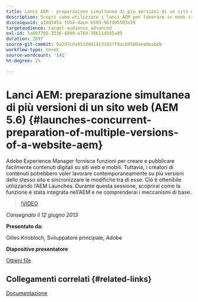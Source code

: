 ```yaml
---
title: Lanci AEM - preparazione simultanea di più versioni di un sito web (AEM 5.6)
description: Scopri come utilizzare i lanci AEM per lavorare in modo simultaneo su più versioni dello stesso sito e sincronizzare le modifiche tra di esse. Scopri come AEM Launches è stato integrato nell’AEM e i suoi meccanismi di base.
discoiquuid: a18d345a-fbb4-4ace-b569-96fd95503a39
targetaudience: target-audience advanced
exl-id: 5a80f708-3536-4009-a76d-38611d505a89
duration: 2897
source-git-commit: 9a297cda953d4414131657f9ac84580aea0eabeb
workflow-type: tm+mt
source-wordcount: '141'
ht-degree: 2%

---
```


# Lanci AEM: preparazione simultanea di più versioni di un sito web (AEM 5.6) {#launches-concurrent-preparation-of-multiple-versions-of-a-website-aem}

Adobe Experience Manager fornisce funzioni per creare e pubblicare facilmente contenuti digitali su siti web e mobili. Tuttavia, i creatori di contenuti potrebbero voler lavorare contemporaneamente su più versioni dello stesso sito e sincronizzare le modifiche tra di esse. Ciò è ottenibile utilizzando l’AEM Launches. Durante questa sessione, scoprirai come la funzione è stata integrata nell’AEM e ne comprenderai i meccanismi di base.

>[!VIDEO](https://video.tv.adobe.com/v/19579/?quality=9)

*Consegnato il 12 giugno 2013*

**Presentato da:**

Gilles Knobloch, Sviluppatore principale, Adobe

**Diapositive presentatore**

[Ottieni file](assets/2013-06-12-launches-cqgems.pdf)

## Collegamenti correlati {#related-links}

[Documentazione](https://docs.adobe.com/docs/en/cq/current/wcm/launches.html)

<!--
[Get back to the Overview](https://helpx.adobe.com/experience-manager/kt/eseminars/gems/aem-index.html)
-->
